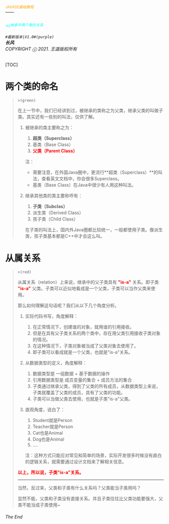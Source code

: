 ###### <sub><font color = orange>JAVASE基础教程</font></sub><br />——<br /><sup><font color=white>卷3</font></sup><font color=white>继承</font><br/><sup><sub><font color=cyan>节2</font></sub><font color=cyan>继承中两个类的关系</font></sup><br/><br/>	``#最新版本|V1.0#(purple) ``<br/>**长风**<br/>*COPYRIGHT ⓒ 2021. 王道版权所有*

[TOC]

# 两个类的命名

> `>(green)`
>
> 在上一节中，我们已经讲到过，被继承的类称之为父类，继承父类的叫做子类。其实还有一些别的叫法，仅供了解。
>
> 1. 被继承的类主要称之为：
>
>    1. **超类（Superclass）**
>    2. 基类（Base Class）
>    3.  <font color=red>**父类（Parent Class）**</font>
>
>    注：
>
>    - 需要注意，在外国Java圈中，更流行**超类（Superclass）**的叫法，查看英文文档中，你会很多Superclass。
>    - 基类（Base Class）在Java中很少有人用这种叫法。
>
> 2. 继承其他类的类主要称呼有：
>
>    1. **子类（Subclas）**
>    2. 派生类（Derived Class）
>    3. 孩子类（Child Class）
>
>    在子类的叫法上，国内外Java圈都比较统一，一般都使用子类。像派生类，孩子类基本都是C++中才会这么叫。 

# 从属关系

> `>(red)`
>
> 从属关系（relation）上来说，继承中的父子类具有 <font color=red>**"is-a"**</font> 关系。即子类 <font color=red>**"is-a"**</font> 父类。子类可以近似地看成是一个父类，子类可以当作父类来使用。
>
> 那么如何理解这句话呢？我们从以下几个角度分析。
>
> 1. 实际代码书写，角度解释：
>    1. 在正常情况下，创建谁的对象，就用谁的引用接收。
>    1. 但是在具有父子类关系的两个类中，存在用父类引用接收子类对象的情况。
>    1. 在这种情况下，子类对象被当成了父类对象去使用了。
>    1. 即子类可以看成就是一个父类，也就是"is-a"关系。
>    
> 2. 从数据类型的定义，角度解释：
>
>    1. 数据类型是 一组数据 + 基于数据的操作
>    2. 引用数据类型是 成员变量的集合 + 成员方法的集合
>    3. 子类通过继承父类，得到了父类的所有成员，从数据类型上来说，子类就覆盖了父类的成员，具有了父类的功能。
>    4. 子类可以当做父类去使用，也就是子类"is-a"父类。
>
> 3. 直观角度，说白了：
>
>    1. Student就是Person
>    2. Teacher就是Person
>    3.  Cat也是Animal
>    4. Dog也是Animal
>    5. ....
>
>    注：这种方式只能应对常见和简单的场景，实际开发很多时候没有直白的逻辑关系，就需要通过设计文档来了解相关信息。
>
>  <font color=red>**以上，所以说，子类"is-a"关系。**</font>
>
> ---
>
> 当然，反过来，父类和子类有什么关系吗？父类能当子类用吗？
>
> 显然不能，父类和子类没有直接关系。并且子类往往比父类功能要强大，父类不能当成子类使用~

###### The End
